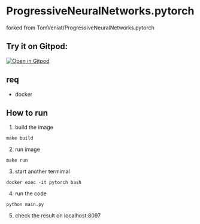 # ProgressiveNeuralNetworks.pytorch
forked from TomVeniat/ProgressiveNeuralNetworks.pytorch

## Try it on Gitpod:
[![Open in Gitpod](https://gitpod.io/button/open-in-gitpod.svg)](https://gitpod.io/from-referrer/)

## req 
- docker 

## How to run
1. build the image
```
make build
```
2. run image
```
make run
``` 
3. start another termimal
```
docker exec -it pytorch bash
```
4. run the code
```
python main.py
```
5. check the result on localhost:8097